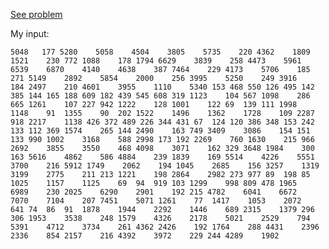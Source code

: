 [See problem](https://adventofcode.com/2017/day/2)

My input:

`5048	177	5280	5058	4504	3805	5735	220	4362	1809	1521	230	772	1088	178	1794
6629	3839	258	4473	5961	6539	6870	4140	4638	387	7464	229	4173	5706	185	271
5149	2892	5854	2000	256	3995	5250	249	3916	184	2497	210	4601	3955	1110	5340
153	468	550	126	495	142	385	144	165	188	609	182	439	545	608	319
1123	104	567	1098	286	665	1261	107	227	942	1222	128	1001	122	69	139
111	1998	1148	91	1355	90	202	1522	1496	1362	1728	109	2287	918	2217	1138
426	372	489	226	344	431	67	124	120	386	348	153	242	133	112	369
1574	265	144	2490	163	749	3409	3086	154	151	133	990	1002	3168	588	2998
173	192	2269	760	1630	215	966	2692	3855	3550	468	4098	3071	162	329	3648
1984	300	163	5616	4862	586	4884	239	1839	169	5514	4226	5551	3700	216	5912
1749	2062	194	1045	2685	156	3257	1319	3199	2775	211	213	1221	198	2864	2982
273	977	89	198	85	1025	1157	1125	69	94	919	103	1299	998	809	478
1965	6989	230	2025	6290	2901	192	215	4782	6041	6672	7070	7104	207	7451	5071
1261	77	1417	1053	2072	641	74	86	91	1878	1944	2292	1446	689	2315	1379
296	306	1953	3538	248	1579	4326	2178	5021	2529	794	5391	4712	3734	261	4362
2426	192	1764	288	4431	2396	2336	854	2157	216	4392	3972	229	244	4289	1902`
